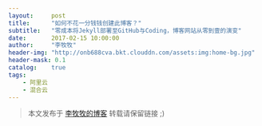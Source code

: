 ```yaml
---
layout:     post
title:      "如何不花一分钱钱创建此博客？"
subtitle:   "零成本将Jekyll部署至GitHub与Coding，博客网站从零到壹的演变"
date:       2017-02-15 10:00:00
author:     "李牧牧"
header-img: "http://onb688cva.bkt.clouddn.com/assets:img:home-bg.jpg"
header-mask: 0.1
catalog:    true
tags:
    - 阿里云
    - 混合云
---
```


> 本文发布于 [李牧牧的博客](http://limumu.me) 转载请保留链接 ;)











